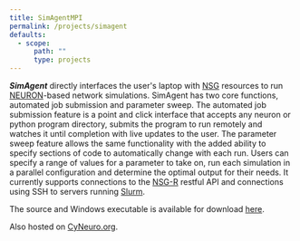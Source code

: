 ```yaml
---
title: SimAgentMPI
permalink: /projects/simagent
defaults:
  - scope:
      path: ""
      type: projects
---
```

**_SimAgent_** directly interfaces the user's laptop with [NSG](https://www.nsgportal.org/index.html) resources to run [NEURON](https://www.neuron.yale.edu/neuron/)-based network simulations. SimAgent has two core functions, automated job submission and parameter sweep. The automated job submission feature is a point and click interface that accepts any neuron or python program directory, submits the program to run remotely and watches it until completion with live updates to the user. The parameter sweep feature allows the same functionality with the added ability to specify sections of code to automatically change with each run. Users can specify a range of values for a parameter to take on, run each simulation in a parallel configuration and determine the optimal output for their needs. It currently supports connections to the [NSG-R](https://www.nsgportal.org/guide.html) restful API and connections using SSH to servers running [Slurm](https://slurm.schedmd.com/).

The source and Windows executable is available for download [here](https://tylerbanks.net/SimAgentMPI).

Also hosted on [CyNeuro.org](http://cyneuro.org/system/analytics/training_content).
